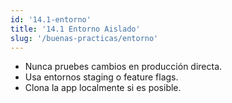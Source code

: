 ```yaml
---
id: '14.1-entorno'
title: '14.1 Entorno Aislado'
slug: '/buenas-practicas/entorno'
---
```


- Nunca pruebes cambios en producción directa.
- Usa entornos staging o feature flags.
- Clona la app localmente si es posible.